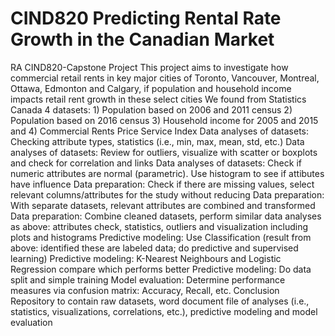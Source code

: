 # CIND820 Predicting Rental Rate Growth in the Canadian Market
RA CIND820-Capstone Project
This project aims to investigate how commercial retail rents in key major cities of Toronto, Vancouver, Montreal, Ottawa, Edmonton and Calgary, if population and household income impacts retail rent growth in these select cities
We found from Statistics Canada 4 datasets: 1) Population based on 2006 and 2011 census 2) Population based on 2016 census 3) Household income for 2005 and 2015 and 4) Commercial Rents Price Service Index
Data analyses of datasets: Checking attribute types, statistics (i.e., min, max, mean, std, etc.)
Data analyses of datasets: Review for outliers, visualize with scatter or boxplots and check for correlation and links
Data analyses of datasets: Check if numeric attributes are normal (parametric). Use histogram to see if attibutes have influence
Data preparation: Check if there are missing values, select relevant columns/attributes for the study without reducing 
Data preparation: With separate datasets, relevant attributes are combined and transformed
Data preparation: Combine cleaned datasets, perform similar data analyses as above: attributes check, statistics, outliers and visualization including plots and histograms
Predictive modeling: Use Classification (result from above: identified these are labeled data; do predictive and supervised learning)
Predictive modeling: K-Nearest Neighbours and Logistic Regression compare which performs better
Predictive modeling: Do data split and simple training
Model evaluation: Determine performance measures via confusion matrix: Accuracy, Recall, etc. 
Conclusion
Repository to contain raw datasets, word document file of analyses (i.e., statistics, visualizations, correlations, etc.), predictive modeling and model evaluation 
